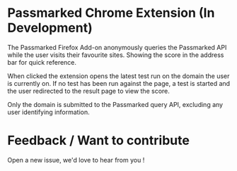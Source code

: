 # Passmarked Chrome Extension (In Development)

The Passmarked Firefox Add-on anonymously queries the Passmarked API while the user visits their favourite sites. Showing the score in the address bar for quick reference.

When clicked the extension opens the latest test run on the domain the user is currently on. If no test has been run against the page, a test is started and the user redirected to the result page to view the score.

Only the domain is submitted to the Passmarked query API, excluding any user identifying information.

# Feedback / Want to contribute

Open a new issue, we'd love to hear from you !
